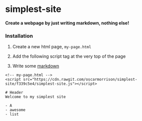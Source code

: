 # simplest-site

**Create a webpage by just writing markdown, nothing else!**

### Installation 

1. Create a new html page, `my-page.html`

2. Add the following script tag at the very top of the page
3. Write some [markdown](https://guides.github.com/features/mastering-markdown/)
```
<!-- my-page.html --> 
<script src="https://cdn.rawgit.com/oscarmorrison/simplest-site/f339c5e4/simplest-site.js"></script>

# Header
Welcome to my simplest site

- A
- awesome
- list
```

